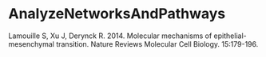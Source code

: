 # AnalyzeNetworksAndPathways


Lamouille S, Xu J, Derynck R. 2014. Molecular mechanisms of epithelial-mesenchymal transition. Nature Reviews Molecular Cell Biology. 15:179-196. 
